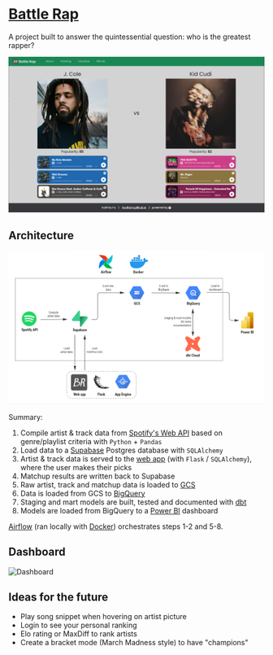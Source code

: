 # [Battle Rap](https://battle-rap-365403.appspot.com/)

A project built to answer the quintessential question: who is the greatest rapper?

![Demo](https://github.com/fuwilliam/battle-rap/blob/main/images/demo.png)

## Architecture

![Architecture](https://github.com/fuwilliam/battle-rap/blob/main/images/architecture.png)

Summary:

1. Compile artist & track data from [Spotify's Web API](https://developer.spotify.com/documentation/web-api/) based on genre/playlist criteria with `Python` + `Pandas`
2. Load data to a [Supabase](https://supabase.com/) Postgres database with `SQLAlchemy`
3. Artist & track data is served to the [web app](https://battle-rap-365403.appspot.com/) (with `Flask` / `SQLAlchemy`), where the user makes their picks
4. Matchup results are written back to Supabase
5. Raw artist, track and matchup data is loaded to [GCS](https://cloud.google.com/storage)
6. Data is loaded from GCS to [BigQuery](https://cloud.google.com/bigquery)
7. Staging and mart models are built, tested and documented with [dbt](https://www.getdbt.com)
8. Models are loaded from BigQuery to a [Power BI](https://powerbi.microsoft.com/) dashboard

[Airflow](https://airflow.apache.org/) (ran locally with [Docker](https://www.docker.com/)) orchestrates steps 1-2 and 5-8.

## Dashboard

![Dashboard]()

## Ideas for the future

- Play song snippet when hovering on artist picture
- Login to see your personal ranking
- Elo rating or MaxDiff to rank artists
- Create a bracket mode (March Madness style) to have "champions"
